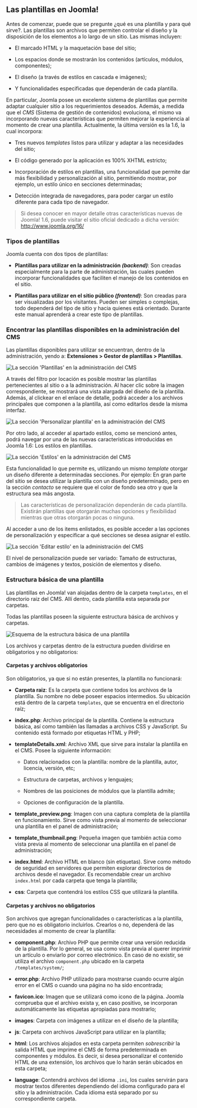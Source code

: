 

## Las plantillas en Joomla!


Antes de comenzar, puede que se pregunte ¿qué es una plantilla y para qué sirve?. Las plantillas son archivos que permiten controlar el diseño y la disposición de los elementos a lo largo de un sitio. Las mismas incluyen:


* El marcado HTML y la maquetación base del sitio;

* Los espacios donde se mostrarán los contenidos (artículos, módulos, componentes);

* El diseño (a través de estilos en cascada e imágenes);

* Y funcionalidades especificadas que dependerán de cada plantilla.


En particular, Joomla posee un excelente sistema de plantillas que permite adaptar cualquier sitio a los requerimientos deseados. Además, a medida que el *CMS* (Sistema de gestión de contenidos) evoluciona, el mismo va incorporando nuevas características que permiten mejorar la experiencia al momento de crear una plantilla. Actualmente, la última versión es la 1.6, la cual incorpora:


* Tres nuevos *templates* listos para utilizar y adaptar a las necesidades del sitio;

* El código generado por la aplicación es 100% XHTML estricto;

* Incorporación de estilos en plantillas, una funcionalidad que permite dar más flexibilidad y personalización al sitio, permitiendo mostrar, por ejemplo, un estilo único en secciones determinadas;

* Detección integrada de navegadores, para poder cargar un estilo diferente para cada tipo de navegador.


> Si desea conocer en mayor detalle otras características nuevas de Joomla! 1.6, puede visitar el sitio oficial dedicado a dicha versión: <http://www.joomla.org/16/>



### Tipos de plantillas

Joomla cuenta con dos tipos de plantillas:


* **Plantillas para utilizar en la administración *(backend)***: Son creadas especialmente para la parte de administración, las cuales pueden incorporar funcionalidades que faciliten el manejo de los contenidos en el sitio.

* **Plantillas para utilizar en el sitio público *(frontend)***: Son creadas para ser visualizadas por los visitantes. Pueden ser simples o complejas, todo dependerá del tipo de sitio y hacia quienes está orientado. Durante este manual aprenderá a crear este tipo de plantillas.



### Encontrar las plantillas disponibles en la administración del CMS

Las plantillas disponibles para utilizar se encuentran, dentro de la administración, yendo a: **Extensiones > Gestor de plantillas > Plantillas**.


![La sección 'Plantillas' en la administración del CMS](incluir/figuras/image07.png)


A través del filtro por locación es posible mostrar las plantillas pertenecientes al sitio o a la administración. Al hacer clic sobre la imagen correspondiente, se mostrará una vista alargada del diseño de la plantilla. Además, al clickear en el enlace de detalle, podrá acceder a los archivos principales que componen a la plantilla, así como editarlos desde la misma interfaz.


![La sección 'Personalizar plantilla' en la administración del CMS](incluir/figuras/image09.png)


Por otro lado, al acceder al apartado estilos, como se mencionó antes, podrá navegar por una de las nuevas características introducidas en Joomla 1.6: Los estilos en plantillas. 


![La sección 'Estilos' en la administración del CMS](incluir/figuras/image30.png)


Esta funcionalidad lo que permite es, utilizando un mismo *template* otorgar un diseño diferente a determinadas secciones. Por ejemplo: En gran parte del sitio se desea utilizar la plantilla con un diseño predeterminado, pero en la sección *contacto* se requiere que el color de fondo sea otro y que la estructura sea más angosta.


> Las características de personalización dependerán de cada plantilla. Existirán plantillas que otorgarán muchas opciones y flexibilidad mientras que otras otorgarán pocas o ninguna.


Al acceder a uno de los items enlistados, es posible acceder a las opciones de personalización y especificar a qué secciones se desea asignar el estilo.


![La sección 'Editar estilo' en la administración del CMS](incluir/figuras/image25.png)


El nivel de personalización puede ser variado: Tamaño de estructuras, cambios de imágenes y textos, posición de elementos y diseño.



### Estructura básica de una plantilla

Las plantillas en Joomla! van alojadas dentro de la carpeta `templates`, en el directorio raiz del CMS. Allí dentro, cada plantilla esta separada por carpetas.

Todas las plantillas poseen la siguiente estructura básica de archivos y carpetas.


![Esquema de la estructura básica de una plantilla](incluir/figuras/image05.png)


Los archivos y carpetas dentro de la estructura pueden dividirse en obligatorios y no obligatorios:



#### Carpetas y archivos obligatorios

Son obligatorios, ya que si no están presentes, la plantilla no funcionará:


* **Carpeta raiz**: Es la carpeta que contiene todos los archivos de la plantilla. Su nombre no debe poseer espacios intermedios. Su ubicación está dentro de la carpeta `templates`, que se encuentra en el directorio raíz;

* **index.php**: Archivo principal de la plantilla. Contiene la estructura básica, así como también las llamadas a archivos CSS y JavaScript. Su contenido está formado por etiquetas HTML y PHP;

* **templateDetails.xml**: Archivo XML que sirve para instalar la plantilla en el CMS. Posee la siguiente información:

	* Datos relacionados con la plantilla: nombre de la plantilla, autor, licencia, versión, etc;
	
	* Estructura de carpetas, archivos y lenguajes;
	
	* Nombres de las posiciones de módulos que la plantilla admite;
	
	* Opciones de configuración de la plantilla.
	
* **template_preview.png**: Imagen con una captura completa de la plantilla en funcionamiento. Sirve como vista previa al momento de seleccionar una plantilla en el panel de administración;

* **template_thumbnail.png**: Pequeña imagen que también actúa como vista previa al momento de seleccionar una plantilla en el panel de administración;

* **index.html**: Archivo HTML en blanco (sin etiquetas). Sirve como método de seguridad en servidores que permiten explorar directorios de archivos desde el navegador. Es recomendable crear un archivo `index.html` por cada carpeta que tenga la plantilla;

* **css**: Carpeta que contendrá los estilos CSS que utilizará la plantilla.



#### Carpetas y archivos no obligatorios

Son archivos que agregan funcionalidades o características a la plantilla, pero que no es obligatorio incluirlos. Crearlos o no, dependerá de las necesidades al momento de crear la plantilla:


* **component.php**: Archivo PHP que permite crear una versión reducida de la plantilla. Por lo general, se usa como vista previa al querer imprimir un artículo o enviarlo por correo electrónico. En caso de no existir, se utiliza el archivo `component.php` ubicado en la carpeta `/templates/system/`;

* **error.php**: Archivo PHP utilizado para mostrarse cuando ocurre algún error en el CMS o cuando una página no ha sido encontrada;

* **favicon.ico**: Imagen que se utilizará como icono de la página. Joomla comprueba que el archivo exista y, en caso positivo, se incorporan automáticamente las etiquetas apropiadas para mostrarlo;

* **images**: Carpeta con imágenes a utilizar en el diseño de la plantilla;

* **js**: Carpeta con archivos JavaScript para utilizar en la plantilla;

* **html**: Los archivos alojados en esta carpeta permiten *sobrescribir* la salida HTML que imprime el CMS de forma predeterminada en componentes y módulos. Es decir, si desea personalizar el contenido HTML de una extensión, los archivos que lo harán serán ubicados en esta carpeta;

* **language**: Contendrá archivos del idioma `.ini`, los cuales servirán para mostrar textos diferentes dependiendo del idioma configurado para el sitio y la administración. Cada idioma está separado por su correspondiente carpeta.



